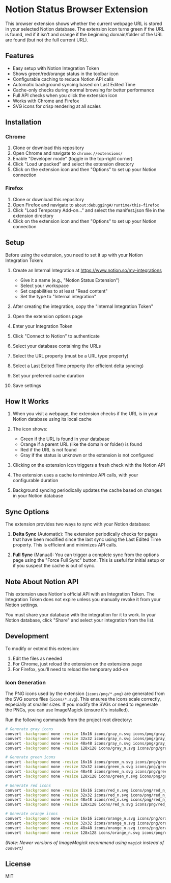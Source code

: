 # Notion Status Browser Extension

This browser extension shows whether the current webpage URL is stored in your selected Notion database. The extension icon turns green if the URL is found, red if it isn't and orange if the beginning domain/folder of the URL are found (but not the full current URL).

## Features

- Easy setup with Notion Integration Token
- Shows green/red/orange status in the toolbar icon
- Configurable caching to reduce Notion API calls
- Automatic background syncing based on Last Edited Time
- Cache-only checks during normal browsing for better performance
- Full API checks when you click the extension icon
- Works with Chrome and Firefox
- SVG icons for crisp rendering at all scales

## Installation

### Chrome

1. Clone or download this repository
2. Open Chrome and navigate to `chrome://extensions/`
3. Enable "Developer mode" (toggle in the top-right corner)
4. Click "Load unpacked" and select the extension directory
5. Click on the extension icon and then "Options" to set up your Notion connection

### Firefox

1. Clone or download this repository
2. Open Firefox and navigate to `about:debugging#/runtime/this-firefox`
3. Click "Load Temporary Add-on..." and select the manifest.json file in the extension directory
4. Click on the extension icon and then "Options" to set up your Notion connection

## Setup

Before using the extension, you need to set it up with your Notion Integration Token:

1. Create an Internal Integration at https://www.notion.so/my-integrations
   - Give it a name (e.g., "Notion Status Extension")
   - Select your workspace
   - Set capabilities to at least "Read content"
   - Set the type to "Internal integration"

2. After creating the integration, copy the "Internal Integration Token"

3. Open the extension options page

4. Enter your Integration Token

5. Click "Connect to Notion" to authenticate

6. Select your database containing the URLs

7. Select the URL property (must be a URL type property)

8. Select a Last Edited Time property (for efficient delta syncing)

9. Set your preferred cache duration

10. Save settings

## How It Works

1. When you visit a webpage, the extension checks if the URL is in your Notion database using its local cache
2. The icon shows:
   - Green if the URL is found in your database
   - Orange if a parent URL (like the domain or folder) is found
   - Red if the URL is not found
   - Gray if the status is unknown or the extension is not configured

3. Clicking on the extension icon triggers a fresh check with the Notion API
4. The extension uses a cache to minimize API calls, with your configurable duration
5. Background syncing periodically updates the cache based on changes in your Notion database

## Sync Options

The extension provides two ways to sync with your Notion database:

1. **Delta Sync** (Automatic): The extension periodically checks for pages that have been modified since the last sync using the Last Edited Time property. This is efficient and minimizes API calls.

2. **Full Sync** (Manual): You can trigger a complete sync from the options page using the "Force Full Sync" button. This is useful for initial setup or if you suspect the cache is out of sync.

## Note About Notion API

This extension uses Notion's official API with an Integration Token. The Integration Token does not expire unless you manually revoke it from your Notion settings.

You must share your database with the integration for it to work. In your Notion database, click "Share" and select your integration from the list.

## Development

To modify or extend this extension:

1. Edit the files as needed
2. For Chrome, just reload the extension on the extensions page
3. For Firefox, you'll need to reload the temporary add-on

### Icon Generation

The PNG icons used by the extension (`icons/png/*.png`) are generated from the SVG source files (`icons/*.svg`). This ensures the icons scale correctly, especially at smaller sizes. If you modify the SVGs or need to regenerate the PNGs, you can use ImageMagick (ensure it's installed).

Run the following commands from the project root directory:

```bash
# Generate gray icons
convert -background none -resize 16x16 icons/gray_n.svg icons/png/gray_n_16.png
convert -background none -resize 32x32 icons/gray_n.svg icons/png/gray_n_32.png
convert -background none -resize 48x48 icons/gray_n.svg icons/png/gray_n_48.png
convert -background none -resize 128x128 icons/gray_n.svg icons/png/gray_n_128.png

# Generate green icons
convert -background none -resize 16x16 icons/green_n.svg icons/png/green_n_16.png
convert -background none -resize 32x32 icons/green_n.svg icons/png/green_n_32.png
convert -background none -resize 48x48 icons/green_n.svg icons/png/green_n_48.png
convert -background none -resize 128x128 icons/green_n.svg icons/png/green_n_128.png

# Generate red icons
convert -background none -resize 16x16 icons/red_n.svg icons/png/red_n_16.png
convert -background none -resize 32x32 icons/red_n.svg icons/png/red_n_32.png
convert -background none -resize 48x48 icons/red_n.svg icons/png/red_n_48.png
convert -background none -resize 128x128 icons/red_n.svg icons/png/red_n_128.png

# Generate orange icons
convert -background none -resize 16x16 icons/orange_n.svg icons/png/orange_n_16.png
convert -background none -resize 32x32 icons/orange_n.svg icons/png/orange_n_32.png
convert -background none -resize 48x48 icons/orange_n.svg icons/png/orange_n_48.png
convert -background none -resize 128x128 icons/orange_n.svg icons/png/orange_n_128.png
```

*(Note: Newer versions of ImageMagick recommend using `magick` instead of `convert`)*

## License

MIT 